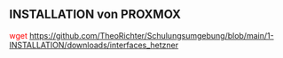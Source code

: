 ## INSTALLATION von PROXMOX

<font color="red">wget</font> https://github.com/TheoRichter/Schulungsumgebung/blob/main/1-INSTALLATION/downloads/interfaces_hetzner